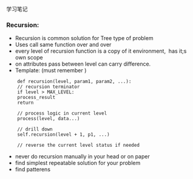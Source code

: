 学习笔记

### Recursion:
- Recursion is common solution for Tree type of problem
- Uses call same function over and over 
- every level of recursion function is a copy of it environment,  has it;s own scope
- on attributes pass between level can carry difference.
- Template: (must remember )
```
    def recursion(level, param1, param2, ...):
    // recursion terminator
    if level > MAX_LEVEL:
    process_result
    return

    // process logic in current level
    process(level, data...)

    // drill down
    self.recursion(level + 1, p1, ...)
    
    // reverse the current level status if needed
```
- never do recursion manually in your head or on paper
- find simplest repeatable solution for your problem
- find patterens